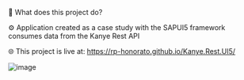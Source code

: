 📂 What does this project do?

⚙️ Application created as a case study with the SAPUI5 framework consumes data from the Kanye Rest API

🌐 This project is live at: https://rp-honorato.github.io/Kanye.Rest.UI5/

![image](https://github.com/user-attachments/assets/0b133ee8-d04e-4e9d-bd29-6091fc44284d)
